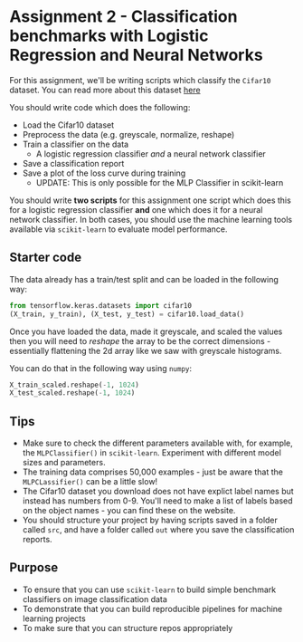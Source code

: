 # Assignment 2 - Classification benchmarks with Logistic Regression and Neural Networks

For this assignment, we'll be writing scripts which classify the ```Cifar10``` dataset. You can read more about this dataset [here](https://www.cs.toronto.edu/~kriz/cifar.html)

You should write code which does the following:

- Load the Cifar10 dataset
- Preprocess the data (e.g. greyscale, normalize, reshape)
- Train a classifier on the data
    - A logistic regression classifier *and* a neural network classifier
- Save a classification report
- Save a plot of the loss curve during training
    - UPDATE: This is only possible for the MLP Classifier in scikit-learn

You should write **two scripts** for this assignment one script which does this for a logistic regression classifier **and** one which does it for a neural network classifier. In both cases, you should use the machine learning tools available via ```scikit-learn``` to evaluate model performance.

## Starter code

The data already has a train/test split and can be loaded in the following way:

```python
from tensorflow.keras.datasets import cifar10
(X_train, y_train), (X_test, y_test) = cifar10.load_data()
```

Once you have loaded the data, made it greyscale, and scaled the values then you will need to *reshape* the array to be the correct dimensions - essentially flattening the 2d array like we saw with greyscale histograms. 

You can do that in the following way using ```numpy```:

```python
X_train_scaled.reshape(-1, 1024)
X_test_scaled.reshape(-1, 1024)
```

## Tips
- Make sure to check the different parameters available with, for example, the ```MLPClassifier()``` in ```scikit-learn```. Experiment with different model sizes and parameters.
- The training data comprises 50,000 examples - just be aware that the ```MLPCLassifier()``` can be a little slow!
- The Cifar10 dataset you download does not have explict label names but instead has numbers from 0-9. You'll need to make a list of labels based on the object names - you can find these on the website.
- You should structure your project by having scripts saved in a folder called ```src```, and have a folder called ```out``` where you save the classification reports.

## Purpose

- To ensure that you can use ```scikit-learn``` to build simple benchmark classifiers on image classification data
- To demonstrate that you can build reproducible pipelines for machine learning projects
- To make sure that you can structure repos appropriately
